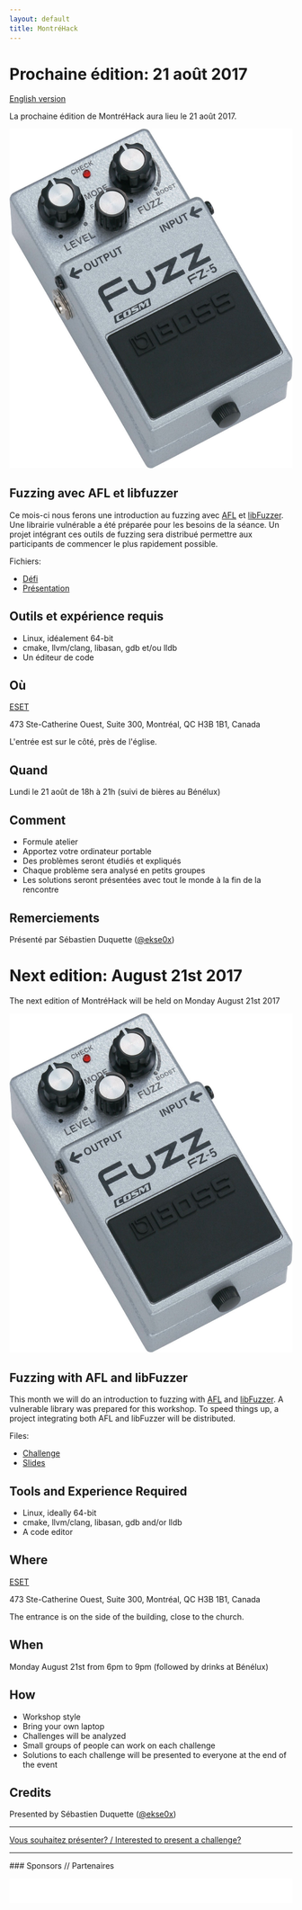```yaml
---
layout: default
title: MontréHack
---
```


# Prochaine édition: 21 août 2017

[English version](#english)

La prochaine édition de MontréHack aura lieu le 21 août 2017.

![Fuzz pedal](/images/17-08_fuzz_pedal.jpg)

## Fuzzing avec AFL et libfuzzer

Ce mois-ci nous ferons une introduction au fuzzing avec
[AFL](http://lcamtuf.coredump.cx/afl/) et
[libFuzzer](https://llvm.org/docs/LibFuzzer.html). Une librairie vulnérable a
été préparée pour les besoins de la séance. Un projet intégrant ces outils de
fuzzing sera distribué permettre aux participants de commencer le plus
rapidement possible.

Fichiers:

- [Défi](https://goo.gl/7Y5YYw)
- [Présentation](https://goo.gl/csMKGe)

## Outils et expérience requis

* Linux, idéalement 64-bit
* cmake, llvm/clang, libasan, gdb et/ou lldb
* Un éditeur de code

## Où

[ESET](https://www.eset.ca)

473 Ste-Catherine Ouest, Suite 300, Montréal, QC H3B 1B1, Canada

L'entrée est sur le côté, près de l'église.

## Quand

Lundi le 21 août de 18h à 21h (suivi de bières au Bénélux)

## Comment

* Formule atelier
* Apportez votre ordinateur portable
* Des problèmes seront étudiés et expliqués
* Chaque problème sera analysé en petits groupes
* Les solutions seront présentées avec tout le monde à la fin de la rencontre

## Remerciements

Présenté par Sébastien Duquette ([@ekse0x](https://twitter.com/ekse0x))

<a id="english"></a>

# Next edition: August 21st 2017

The next edition of MontréHack will be held on Monday August 21st 2017

![Fuzz pedal](/images/17-08_fuzz_pedal.jpg)

## Fuzzing with AFL and libFuzzer

This month we will do an introduction to fuzzing with
[AFL](http://lcamtuf.coredump.cx/afl/) and
[libFuzzer](https://llvm.org/docs/LibFuzzer.html). A vulnerable library was
prepared for this workshop. To speed things up, a project integrating both AFL
and libFuzzer will be distributed.

Files:

- [Challenge](https://goo.gl/7Y5YYw)
- [Slides](https://goo.gl/csMKGe)

## Tools and Experience Required

* Linux, ideally 64-bit
* cmake, llvm/clang, libasan, gdb and/or lldb
* A code editor

## Where

[ESET](https://www.eset.ca)

473 Ste-Catherine Ouest, Suite 300, Montréal, QC H3B 1B1, Canada

The entrance is on the side of the building, close to the church.

## When

Monday August 21st from 6pm to 9pm (followed by drinks at Bénélux)

## How

* Workshop style
* Bring your own laptop
* Challenges will be analyzed
* Small groups of people can work on each challenge
* Solutions to each challenge will be presented to everyone at the end of the event

## Credits

Presented by Sébastien Duquette ([@ekse0x](https://twitter.com/ekse0x))

<hr/>

[Vous souhaitez présenter? / Interested to present a challenge?](https://github.com/montrehack/montrehack.github.com/wiki/Present-at-Montrehack)

<hr/>
### Sponsors // Partenaires

[![Brasserie Benelux](/images/benelux.png)](http://brasseriebenelux.com/)
